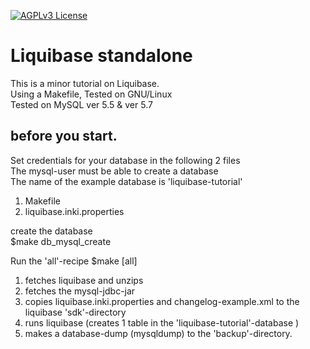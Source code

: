 [![AGPLv3 License](http://img.shields.io/badge/license-AGPLv3-blue.svg) ](https://github.com/Inkimar/liquibase-tutorial/blob/master/LICENSE)

# Liquibase standalone
This is a minor tutorial on Liquibase.<br>
Using a Makefile, Tested on GNU/Linux <br>
Tested on MySQL ver 5.5 & ver 5.7 <br>

## before you start.
Set credentials for your database in the following 2 files <br>
The mysql-user must be able to create a database <br>
The name of the example database is 'liquibase-tutorial' <br>

1. Makefile
2. liquibase.inki.properties

create the database <br>
$make db_mysql_create <br>


Run the 'all'-recipe
$make [all]

1. fetches liquibase and unzips
2. fetches the mysql-jdbc-jar
3. copies liquibase.inki.properties and changelog-example.xml to the liquibase 'sdk'-directory
4. runs liquibase (creates 1 table in the 'liquibase-tutorial'-database )
5. makes a database-dump (mysqldump) to the 'backup'-directory.